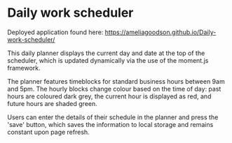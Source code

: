 # Daily work scheduler

Deployed application found here: https://ameliagoodson.github.io/Daily-work-scheduler/

This daily planner displays the current day and date at the top of the scheduler, which is updated dynamically via the use of the moment.js framework.

The planner features timeblocks for standard business hours between 9am and 5pm. The hourly blocks change colour based on the time of day: past hours are coloured dark grey, the current hour is displayed as red, and future hours are shaded green.

Users can enter the details of their schedule in the planner and press the 'save' button, which saves the information to local storage and remains constant upon page refresh.
